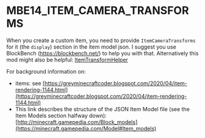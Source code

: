 # MBE14_ITEM_CAMERA_TRANSFORMS

When you create a custom item, you need to provide `ItemCameraTransforms` for it (the `display`) section in the item model json. 
I suggest you use BlockBench (https://blockbench.net/) to help you with that.
Alternatively this mod might also be helpful: [ItemTransformHelper](https://github.com/TheGreyGhost/ItemTransformHelper) 

For background information on:

* items: see [https://greyminecraftcoder.blogspot.com/2020/04/item-rendering-1144.html](https://greyminecraftcoder.blogspot.com/2020/04/item-rendering-1144.html)
* This link describes the structure of the JSON Item Model file (see the Item Models section halfway down): [http://minecraft.gamepedia.com/Block_models](https://minecraft.gamepedia.com/Model#Item_models)


